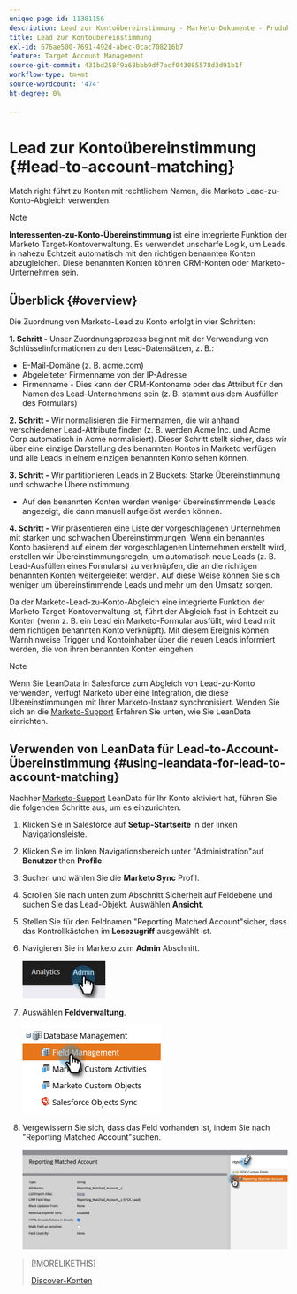 ```yaml
---
unique-page-id: 11381156
description: Lead zur Kontoübereinstimmung - Marketo-Dokumente - Produktdokumentation
title: Lead zur Kontoübereinstimmung
exl-id: 676ae500-7691-492d-abec-0cac708216b7
feature: Target Account Management
source-git-commit: 431bd258f9a68bbb9df7acf043085578d3d91b1f
workflow-type: tm+mt
source-wordcount: '474'
ht-degree: 0%

---
```


# Lead zur Kontoübereinstimmung {#lead-to-account-matching}

Match right führt zu Konten mit rechtlichem Namen, die Marketo Lead-zu-Konto-Abgleich verwenden.

>[!NOTE]
>
>**Interessenten-zu-Konto-Übereinstimmung** ist eine integrierte Funktion der Marketo Target-Kontoverwaltung. Es verwendet unscharfe Logik, um Leads in nahezu Echtzeit automatisch mit den richtigen benannten Konten abzugleichen. Diese benannten Konten können CRM-Konten oder Marketo-Unternehmen sein.

## Überblick {#overview}

Die Zuordnung von Marketo-Lead zu Konto erfolgt in vier Schritten:

**1. Schritt -** Unser Zuordnungsprozess beginnt mit der Verwendung von Schlüsselinformationen zu den Lead-Datensätzen, z. B.:

* E-Mail-Domäne (z. B. acme.com)
* Abgeleiteter Firmenname von der IP-Adresse
* Firmenname - Dies kann der CRM-Kontoname oder das Attribut für den Namen des Lead-Unternehmens sein (z. B. stammt aus dem Ausfüllen des Formulars)

**2. Schritt -** Wir normalisieren die Firmennamen, die wir anhand verschiedener Lead-Attribute finden (z. B. werden Acme Inc. und Acme Corp automatisch in Acme normalisiert). Dieser Schritt stellt sicher, dass wir über eine einzige Darstellung des benannten Kontos in Marketo verfügen und alle Leads in einem einzigen benannten Konto sehen können.

**3. Schritt -** Wir partitionieren Leads in 2 Buckets: Starke Übereinstimmung und schwache Übereinstimmung.

* Auf den benannten Konten werden weniger übereinstimmende Leads angezeigt, die dann manuell aufgelöst werden können.

**4. Schritt -** Wir präsentieren eine Liste der vorgeschlagenen Unternehmen mit starken und schwachen Übereinstimmungen. Wenn ein benanntes Konto basierend auf einem der vorgeschlagenen Unternehmen erstellt wird, erstellen wir Übereinstimmungsregeln, um automatisch neue Leads (z. B. Lead-Ausfüllen eines Formulars) zu verknüpfen, die an die richtigen benannten Konten weitergeleitet werden. Auf diese Weise können Sie sich weniger um übereinstimmende Leads und mehr um den Umsatz sorgen.

Da der Marketo-Lead-zu-Konto-Abgleich eine integrierte Funktion der Marketo Target-Kontoverwaltung ist, führt der Abgleich fast in Echtzeit zu Konten (wenn z. B. ein Lead ein Marketo-Formular ausfüllt, wird Lead mit dem richtigen benannten Konto verknüpft). Mit diesem Ereignis können Warnhinweise Trigger und Kontoinhaber über die neuen Leads informiert werden, die von ihren benannten Konten eingehen.

>[!NOTE]
>
>Wenn Sie LeanData in Salesforce zum Abgleich von Lead-zu-Konto verwenden, verfügt Marketo über eine Integration, die diese Übereinstimmungen mit Ihrer Marketo-Instanz synchronisiert. Wenden Sie sich an die [Marketo-Support](https://nation.marketo.com/t5/Support/ct-p/Support) Erfahren Sie unten, wie Sie LeanData einrichten.

## Verwenden von LeanData für Lead-to-Account-Übereinstimmung {#using-leandata-for-lead-to-account-matching}

Nachher [Marketo-Support](https://nation.marketo.com/t5/Support/ct-p/Support) LeanData für Ihr Konto aktiviert hat, führen Sie die folgenden Schritte aus, um es einzurichten.

1. Klicken Sie in Salesforce auf **Setup-Startseite** in der linken Navigationsleiste.

1. Klicken Sie im linken Navigationsbereich unter &quot;Administration&quot;auf **Benutzer** then **Profile**.

1. Suchen und wählen Sie die **Marketo Sync** Profil.

1. Scrollen Sie nach unten zum Abschnitt Sicherheit auf Feldebene und suchen Sie das Lead-Objekt. Auswählen **Ansicht**.

1. Stellen Sie für den Feldnamen &quot;Reporting Matched Account&quot;sicher, dass das Kontrollkästchen im **Lesezugriff** ausgewählt ist.

1. Navigieren Sie in Marketo zum **Admin** Abschnitt.

   ![](assets/lead-to-account-matching-1.png)

1. Auswählen **Feldverwaltung**.

   ![](assets/lead-to-account-matching-2.png)

1. Vergewissern Sie sich, dass das Feld vorhanden ist, indem Sie nach &quot;Reporting Matched Account&quot;suchen.

   ![](assets/lead-to-account-matching-3.png)

>[!MORELIKETHIS]
>
>[Discover-Konten](/help/marketo/product-docs/target-account-management/target/named-accounts/discover-accounts.md)
